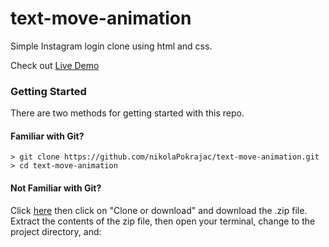 # text-move-animation

Simple Instagram login clone using html and css.

Check out [Live Demo](https://nikolapokrajac.github.io/text-move-animation/)

### Getting Started

There are two methods for getting started with this repo.

#### Familiar with Git?

```
> git clone https://github.com/nikolaPokrajac/text-move-animation.git
> cd text-move-animation
```

#### Not Familiar with Git?

Click [here](https://github.com/nikolaPokrajac/text-move-animation.git) then click on "Clone or download" and download the .zip file. Extract the contents of the zip file, then open your terminal, change to the project directory, and:
